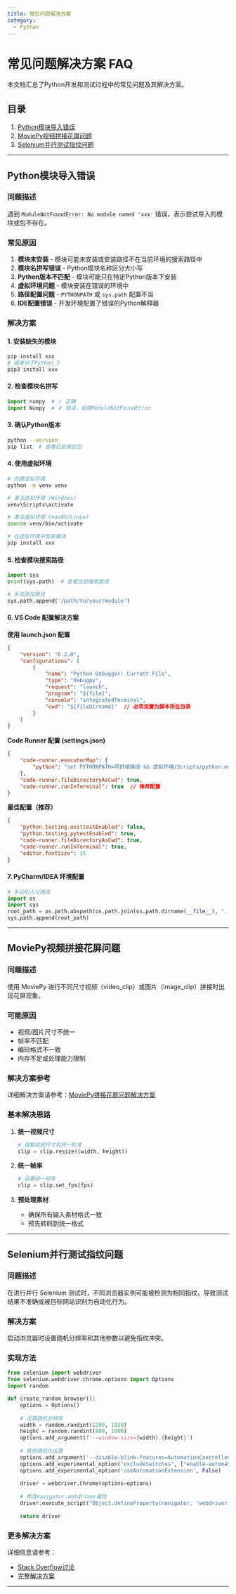 ```yaml
---
title: 常见问题解决方案
category:
  - Python  
---
```


# 常见问题解决方案 FAQ

本文档汇总了Python开发和测试过程中的常见问题及其解决方案。

## 目录
1. [Python模块导入错误](#python模块导入错误)
2. [MoviePy视频拼接花屏问题](#moviepy视频拼接花屏问题)
3. [Selenium并行测试指纹问题](#selenium并行测试指纹问题)

---

## Python模块导入错误

### 问题描述
遇到 `ModuleNotFoundError: No module named 'xxx'` 错误，表示尝试导入的模块或包不存在。

### 常见原因
1. **模块未安装** - 模块可能未安装或安装路径不在当前环境的搜索路径中
2. **模块名拼写错误** - Python模块名称区分大小写
3. **Python版本不匹配** - 模块可能只在特定Python版本下安装
4. **虚拟环境问题** - 模块安装在错误的环境中
5. **路径配置问题** - `PYTHONPATH` 或 `sys.path` 配置不当
6. **IDE配置错误** - 开发环境配置了错误的Python解释器

### 解决方案

#### 1. 安装缺失的模块
```bash
pip install xxx
# 或者对于Python 3
pip3 install xxx
```

#### 2. 检查模块名拼写
```python
import numpy  # ✓ 正确
import Numpy  # ✗ 错误，会报ModuleNotFoundError
```

#### 3. 确认Python版本
```bash
python --version
pip list  # 查看已安装的包
```

#### 4. 使用虚拟环境
```bash
# 创建虚拟环境
python -m venv venv

# 激活虚拟环境 (Windows)
venv\Scripts\activate

# 激活虚拟环境 (macOS/Linux)
source venv/bin/activate

# 在虚拟环境中安装模块
pip install xxx
```

#### 5. 检查模块搜索路径
```python
import sys
print(sys.path)  # 查看当前搜索路径

# 手动添加路径
sys.path.append('/path/to/your/module')
```

#### 6. VS Code 配置解决方案

**使用 launch.json 配置**
```json
{
    "version": "0.2.0",
    "configurations": [
        {
            "name": "Python Debugger: Current File",
            "type": "debugpy",
            "request": "launch",
            "program": "${file}",
            "console": "integratedTerminal",
            "cwd": "${fileDirname}"  // 必须设置为脚本所在目录
        }
    ]
}
```

**Code Runner 配置 (settings.json)**
```json
{
    "code-runner.executorMap": {
        "python": "set PYTHONPATH=项目根路径 && 虚拟环境/Scripts/python.exe $fileName"
    },
    "code-runner.fileDirectoryAsCwd": true,
    "code-runner.runInTerminal": true  // 推荐配置
}
```

**最佳配置（推荐）**
```json
{
    "python.testing.unittestEnabled": false,
    "python.testing.pytestEnabled": true,
    "code-runner.fileDirectoryAsCwd": true,
    "code-runner.runInTerminal": true,
    "editor.fontSize": 15
}
```

#### 7. PyCharm/IDEA 环境配置
```python
# 手动引入父路径
import os
import sys
root_path = os.path.abspath(os.path.join(os.path.dirname(__file__), ".."))
sys.path.append(root_path)
```

---

## MoviePy视频拼接花屏问题

### 问题描述
使用 MoviePy 进行不同尺寸视频（video_clip）或图片（image_clip）拼接时出现花屏现象。

### 可能原因
- 视频/图片尺寸不统一
- 帧率不匹配
- 编码格式不一致
- 内存不足或处理能力限制

### 解决方案参考
详细解决方案请参考：[MoviePy拼接花屏问题解决方案](https://blog.csdn.net/ucsheep/article/details/84630800)

### 基本解决思路
1. **统一视频尺寸**
   ```python
   # 调整视频尺寸到统一标准
   clip = clip.resize((width, height))
   ```

2. **统一帧率**
   ```python
   # 设置统一帧率
   clip = clip.set_fps(fps)
   ```

3. **预处理素材**
   - 确保所有输入素材格式一致
   - 预先转码到统一格式

---

## Selenium并行测试指纹问题

### 问题描述
在进行并行 Selenium 测试时，不同浏览器实例可能被检测为相同指纹，导致测试结果不准确或被目标网站识别为自动化行为。

### 解决方案
启动浏览器时设置随机分辨率和其他参数以避免指纹冲突。

### 实现方法
```python
from selenium import webdriver
from selenium.webdriver.chrome.options import Options
import random

def create_random_browser():
    options = Options()
    
    # 设置随机分辨率
    width = random.randint(1200, 1920)
    height = random.randint(800, 1080)
    options.add_argument(f'--window-size={width},{height}')
    
    # 其他随机化设置
    options.add_argument('--disable-blink-features=AutomationControlled')
    options.add_experimental_option("excludeSwitches", ["enable-automation"])
    options.add_experimental_option('useAutomationExtension', False)
    
    driver = webdriver.Chrome(options=options)
    
    # 修改navigator.webdriver属性
    driver.execute_script("Object.defineProperty(navigator, 'webdriver', {get: () => undefined})")
    
    return driver
```

### 更多解决方案
详细信息请参考：
- [Stack Overflow讨论](https://stackoverflow.com/questions/36358282/)
- [完整解决方案](https://www.coder.work/article/5020067)

---
